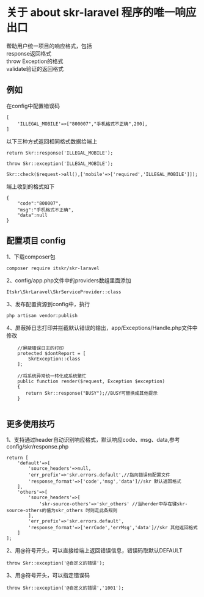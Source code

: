 # 关于 about skr-laravel 程序的唯一响应出口
帮助用户统一项目的响应格式，包括<br/>
response返回格式<br/>
throw Exception的格式<br/>
validate验证的返回格式<br/>

## 例如
在config中配置错误码
```
[
    'ILLEGAL_MOBILE'=>["800007","手机格式不正确",200],
]
```
以下三种方式返回相同格式数据给端上<br/>
```
return Skr::response('ILLEGAL_MOBILE');
```
```
throw Skr::exception('ILLEGAL_MOBILE');
```
```
Skr::check($request->all(),['mobile'=>['required','ILLEGAL_MOBILE']]);
```

端上收到的格式如下
```
{
    "code":"800007",
    "msg":"手机格式不正确",
    "data":null
}
```

## 配置项目 config
1、下载composer包

```
composer require itskr/skr-laravel

```

2、config/app.php文件中的providers数组里面添加<br/>

```
Itskr\SkrLaravel\SkrServiceProvider::class
```

3、发布配置资源到config中，执行
```
php artisan vendor:publish
```


4、屏蔽掉日志打印并拦截默认错误的输出，app/Exceptions/Handle.php文件中修改
```
    //屏蔽错误日志的打印
    protected $dontReport = [
        SkrException::class
    ];
    
    //将系统异常统一转化成系统繁忙
    public function render($request, Exception $exception)
    {
       return Skr::response("BUSY");//BUSY可替换成其他提示
    }
    
```


## 更多使用技巧
1、支持通过header自动识别响应格式，默认响应code、msg、data,参考config/skr/response.php
```
return [
    'default'=>[
        'source_headers'=>null,
        'err_prefix'=>'skr.errors.default',//指向错误码配置文件
        'response_format'=>['code','msg','data']//skr 默认返回格式
    ],
    'others'=>[
        'source_headers'=>[
            'skr-source-others'=>'skr_others' //当herder中存在键skr-source-others的值为skr_others 时则走此条规则
        ],
        'err_prefix'=>'skr.errors.default',
        'response_format'=>['errCode','errMsg','data']//skr 其他返回格式
    ]
];
```
2、用@符号开头，可以直接给端上返回错误信息，错误码取默认DEFAULT
```
throw Skr::exception('@自定义的错误');
```
3、用@符号开头，可以指定错误码
```
throw Skr::exception('@自定义的错误','1001');
```